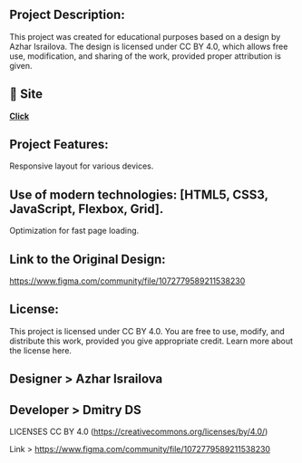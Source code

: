 ## Project Description:
This project was created for educational purposes based on a design by Azhar Israilova. The design is licensed under CC BY 4.0, which allows free use, modification, and sharing of the work, provided proper attribution is given.
## 🚀 Site

**[Click](https://dmitrydesign3.github.io/EURO__Landing-Page/)**
   
## Project Features:

Responsive layout for various devices.

## Use of modern technologies: [HTML5, CSS3, JavaScript, Flexbox, Grid].

Optimization for fast page loading.

## Link to the Original Design:
https://www.figma.com/community/file/1072779589211538230

## License:
This project is licensed under CC BY 4.0. You are free to use, modify, and distribute this work, provided you give appropriate credit. Learn more about the license here.




## Designer > Azhar Israilova
## Developer > Dmitry DS

LICENSES CC BY 4.0 (https://creativecommons.org/licenses/by/4.0/)

Link > https://www.figma.com/community/file/1072779589211538230
